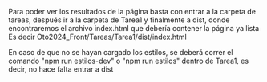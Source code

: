 Para poder ver los resultados de la página basta con entrar a la carpeta de tareas, después ir a la carpeta de Tarea1 y finalmente a dist, donde encontraremos el archivo index.html que debería contener la página ya lista
Es decir Oto2024_Front/Tareas/Tarea1/dist/index.html

En caso de que no se hayan cargado los estilos, se deberá correr el comando "npm run estilos-dev" o "npm run estilos" dentro de Tarea1, es decir, no hace falta entrar a dist

